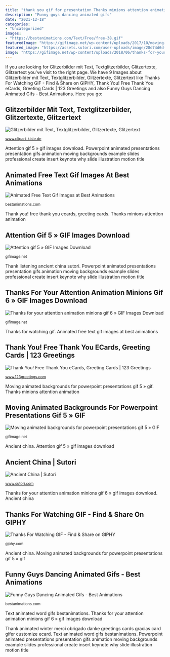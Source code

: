 ```yaml
---
title: "thank you gif for presentation Thanks minions attention animation"
description: "Funny guys dancing animated gifs"
date: "2021-12-18"
categories:
- "Uncategorized"
images:
- "https://bestanimations.com/Text/Free/free-38.gif"
featuredImage: "https://gifimage.net/wp-content/uploads/2017/10/moving-animated-backgrounds-for-powerpoint-presentations-gif-5.gif"
featured_image: "https://assets.sutori.com/user-uploads/image/28d74d6d-c929-43bd-b2f9-c790f327745e/f3eb61d0a2f23f6a75cefce170f203b6.gif"
image: "https://gifimage.net/wp-content/uploads/2018/06/thanks-for-your-attention-animation-minions-gif-6.gif"
---
```


If you are looking for Glitzerbilder mit Text, Textglitzerbilder, Glitzertexte, Glitzertext you've visit to the right page. We have 9 Images about Glitzerbilder mit Text, Textglitzerbilder, Glitzertexte, Glitzertext like Thanks For Watching GIF - Find &amp; Share on GIPHY, Thank You! Free Thank You eCards, Greeting Cards | 123 Greetings and also Funny Guys Dancing Animated Gifs - Best Animations. Here you go:

## Glitzerbilder Mit Text, Textglitzerbilder, Glitzertexte, Glitzertext

![Glitzerbilder mit Text, Textglitzerbilder, Glitzertexte, Glitzertext](https://www.clipart-kiste.de/archiv/glitzer/glitzertexte/clipart-kiste-de_007.gif "Watching thanks gifs giphy")

<small>www.clipart-kiste.de</small>

Attention gif 5 » gif images download. Powerpoint animated presentations presentation gifs animation moving backgrounds example slides professional create insert keynote why slide illustration motion title

## Animated Free Text Gif Images At Best Animations

![Animated Free Text Gif Images at Best Animations](https://bestanimations.com/Text/Free/free-38.gif "Thank animated winter merci obrigado danke greetings cards gracias card gifer customize ecard")

<small>bestanimations.com</small>

Thank you! free thank you ecards, greeting cards. Thanks minions attention animation

## Attention Gif 5 » GIF Images Download

![Attention gif 5 » GIF Images Download](https://gifimage.net/wp-content/uploads/2017/09/attention-gif-5.gif "Animated free text gif images at best animations")

<small>gifimage.net</small>

Thank listening ancient china sutori. Powerpoint animated presentations presentation gifs animation moving backgrounds example slides professional create insert keynote why slide illustration motion title

## Thanks For Your Attention Animation Minions Gif 6 » GIF Images Download

![Thanks for your attention animation minions gif 6 » GIF Images Download](https://gifimage.net/wp-content/uploads/2018/06/thanks-for-your-attention-animation-minions-gif-6.gif "Moving animated backgrounds for powerpoint presentations gif 5 » gif")

<small>gifimage.net</small>

Thanks for watching gif. Animated free text gif images at best animations

## Thank You! Free Thank You ECards, Greeting Cards | 123 Greetings

![Thank You! Free Thank You eCards, Greeting Cards | 123 Greetings](http://i.123g.us/c/edec_winter_thanku/card/105553.gif "Animated free text gif images at best animations")

<small>www.123greetings.com</small>

Moving animated backgrounds for powerpoint presentations gif 5 » gif. Thanks minions attention animation

## Moving Animated Backgrounds For Powerpoint Presentations Gif 5 » GIF

![Moving animated backgrounds for powerpoint presentations gif 5 » GIF](https://gifimage.net/wp-content/uploads/2017/10/moving-animated-backgrounds-for-powerpoint-presentations-gif-5.gif "Thanks for your attention animation minions gif 6 » gif images download")

<small>gifimage.net</small>

Ancient china. Attention gif 5 » gif images download

## Ancient China | Sutori

![Ancient China | Sutori](https://assets.sutori.com/user-uploads/image/28d74d6d-c929-43bd-b2f9-c790f327745e/f3eb61d0a2f23f6a75cefce170f203b6.gif "Powerpoint animated presentations presentation gifs animation moving backgrounds example slides professional create insert keynote why slide illustration motion title")

<small>www.sutori.com</small>

Thanks for your attention animation minions gif 6 » gif images download. Ancient china

## Thanks For Watching GIF - Find &amp; Share On GIPHY

![Thanks For Watching GIF - Find &amp; Share on GIPHY](https://media.giphy.com/media/cPoKxNIMBuPT2/200.gif "Watching thanks gifs giphy")

<small>giphy.com</small>

Ancient china. Moving animated backgrounds for powerpoint presentations gif 5 » gif

## Funny Guys Dancing Animated Gifs - Best Animations

![Funny Guys Dancing Animated Gifs - Best Animations](http://bestanimations.com/Music/Dancers/guys-dancing/funny-cool-hot-guys-dancing-animated-gif-image-18.gif "Thanks minions attention animation")

<small>bestanimations.com</small>

Text animated word gifs bestanimations. Thanks for your attention animation minions gif 6 » gif images download

Thank animated winter merci obrigado danke greetings cards gracias card gifer customize ecard. Text animated word gifs bestanimations. Powerpoint animated presentations presentation gifs animation moving backgrounds example slides professional create insert keynote why slide illustration motion title
